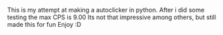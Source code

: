 This is my attempt at making a autoclicker in python.
After i did some testing the max CPS is 9.00
Its not that impressive among others, but still made this for fun
Enjoy :D
